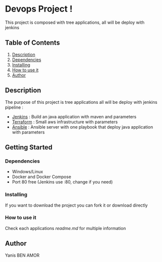 # Devops Project !

This project is composed with tree applications, all will be deploy with jenkins

## Table of Contents
1. [Description](#Description)
2. [Dependencies](#Dependencies)
3. [Installing](#Installing)
4. [How to use it](#How-to-use-it)
5. [Author](#Author)

## Description

The purpose of this project is tree applications all will be deploy with jenkins pipeline :
* [Jenkins](jenkins/) : Build an java application with maven and parameters
* [Terraform](terraform/) : Small aws infrastructure with parameters
* [Ansible](ansible/) : Ansible server with one playbook that deploy java application with parameters

## Getting Started

### Dependencies

* Windows/Linux
* Docker and Docker Compose
* Port 80 free (Jenkins use :80, change if you need)

### Installing

If you want to download the project you can fork it or download directly

### How to use it

Check each applications *readme.md* for multiple information 

## Author

Yanis BEN AMOR